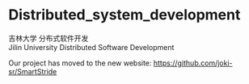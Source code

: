 # Distributed_system_development

吉林大学 分布式软件开发  
Jilin University Distributed Software Development  

Our project has moved to the new website: https://github.com/joki-sr/SmartStride
